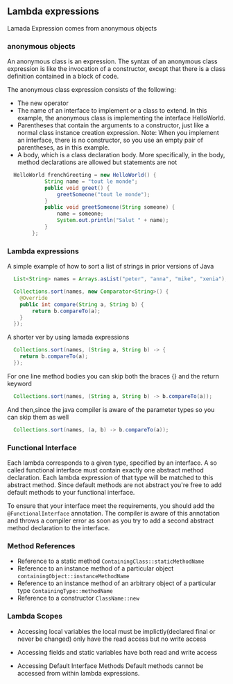 ## Lambda expressions
Lamada Expression comes from anonymous objects

### anonymous objects
An anonymous class is an expression. 
The syntax of an anonymous class expression is like the invocation of a constructor, except that there is a class definition contained in a block of code.

The anonymous class expression consists of the following:

- The new operator
- The name of an interface to implement or a class to extend. In this example, the anonymous class is implementing the interface HelloWorld.
- Parentheses that contain the arguments to a constructor, just like a normal class instance creation expression. Note: When you implement an interface, there is no constructor, so you use an empty pair of parentheses, as in this example.
- A body, which is a class declaration body. More specifically, in the body, method declarations are allowed but statements are not

```java
  HelloWorld frenchGreeting = new HelloWorld() {
            String name = "tout le monde";
            public void greet() {
                greetSomeone("tout le monde");
            }
            public void greetSomeone(String someone) {
                name = someone;
                System.out.println("Salut " + name);
            }
        };
```

### Lambda expressions
A simple example of how to sort a list of strings in prior versions of Java

```java
  List<String> names = Arrays.asList("peter", "anna", "mike", "xenia");

  Collections.sort(names, new Comparator<String>() {
    @Override
    public int compare(String a, String b) {
        return b.compareTo(a);
    }
  });
```
A shorter ver by using lamada expressions

```java
  Collections.sort(names, (String a, String b) -> {
    return b.compareTo(a);
  });
```
For one line method bodies you can skip both the braces {} and the return keyword

```java
  Collections.sort(names, (String a, String b) -> b.compareTo(a));
```

And then,since the java compiler is aware of the parameter types so you can skip them as well

```java
  Collections.sort(names, (a, b) -> b.compareTo(a));
```

### Functional Interface
Each lambda corresponds to a given type, specified by an interface. 
A so called functional interface must contain exactly one abstract method declaration. 
Each lambda expression of that type will be matched to this abstract method. 
Since default methods are not abstract you're free to add default methods to your functional interface.

To ensure that your interface meet the requirements, you should add the `@FunctionalInterface` annotation. The compiler is aware of this annotation and throws a compiler error as soon as you try to add a second abstract method declaration to the interface.

### Method References
- Reference to a static method `ContainingClass::staticMethodName`
- Reference to an instance method of a particular object `containingObject::instanceMethodName`
- Reference to an instance method of an arbitrary object of a particular type `ContainingType::methodName`
- Reference to a constructor `ClassName::new`

### Lambda Scopes
- Accessing local variables
  the local must be implictly(declared final or never be changed)
  only have the read access but no write access

- Accessing fields and static variables
  have both read and write access

- Accessing Default Interface Methods
  Default methods cannot be accessed from within lambda expressions.
